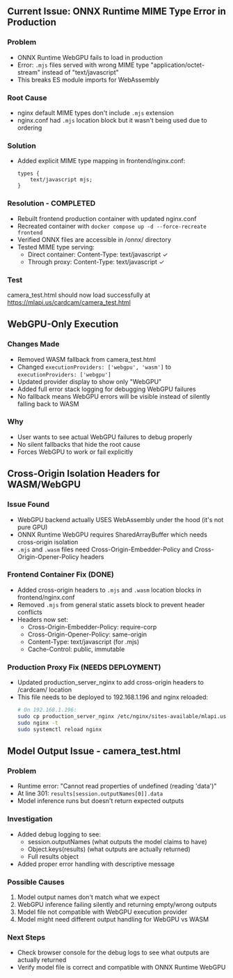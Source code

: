 ## Current Issue: ONNX Runtime MIME Type Error in Production

### Problem
- ONNX Runtime WebGPU fails to load in production
- Error: `.mjs` files served with wrong MIME type "application/octet-stream" instead of "text/javascript"
- This breaks ES module imports for WebAssembly

### Root Cause
- nginx default MIME types don't include `.mjs` extension
- nginx.conf had `.mjs` location block but it wasn't being used due to ordering

### Solution
- Added explicit MIME type mapping in frontend/nginx.conf:
  ```
  types {
      text/javascript mjs;
  }
  ```

### Resolution - COMPLETED
- Rebuilt frontend production container with updated nginx.conf
- Recreated container with `docker compose up -d --force-recreate frontend`
- Verified ONNX files are accessible in /onnx/ directory
- Tested MIME type serving:
  - Direct container: Content-Type: text/javascript ✓
  - Through proxy: Content-Type: text/javascript ✓

### Test
camera_test.html should now load successfully at https://mlapi.us/cardcam/camera_test.html

## WebGPU-Only Execution

### Changes Made
- Removed WASM fallback from camera_test.html
- Changed `executionProviders: ['webgpu', 'wasm']` to `executionProviders: ['webgpu']`
- Updated provider display to show only "WebGPU"
- Added full error stack logging for debugging WebGPU failures
- No fallback means WebGPU errors will be visible instead of silently falling back to WASM

### Why
- User wants to see actual WebGPU failures to debug properly
- No silent fallbacks that hide the root cause
- Forces WebGPU to work or fail explicitly

## Cross-Origin Isolation Headers for WASM/WebGPU

### Issue Found
- WebGPU backend actually USES WebAssembly under the hood (it's not pure GPU)
- ONNX Runtime WebGPU requires SharedArrayBuffer which needs cross-origin isolation
- `.mjs` and `.wasm` files need Cross-Origin-Embedder-Policy and Cross-Origin-Opener-Policy headers

### Frontend Container Fix (DONE)
- Added cross-origin headers to `.mjs` and `.wasm` location blocks in frontend/nginx.conf
- Removed `.mjs` from general static assets block to prevent header conflicts
- Headers now set:
  - Cross-Origin-Embedder-Policy: require-corp
  - Cross-Origin-Opener-Policy: same-origin
  - Content-Type: text/javascript (for .mjs)
  - Cache-Control: public, immutable

### Production Proxy Fix (NEEDS DEPLOYMENT)
- Updated production_server_nginx to add cross-origin headers to /cardcam/ location
- This file needs to be deployed to 192.168.1.196 and nginx reloaded:
  ```bash
  # On 192.168.1.196:
  sudo cp production_server_nginx /etc/nginx/sites-available/mlapi.us
  sudo nginx -t
  sudo systemctl reload nginx
  ```

## Model Output Issue - camera_test.html

### Problem
- Runtime error: "Cannot read properties of undefined (reading 'data')"
- At line 301: `results[session.outputNames[0]].data`
- Model inference runs but doesn't return expected outputs

### Investigation
- Added debug logging to see:
  - session.outputNames (what outputs the model claims to have)
  - Object.keys(results) (what outputs are actually returned)
  - Full results object
- Added proper error handling with descriptive message

### Possible Causes
1. Model output names don't match what we expect
2. WebGPU inference failing silently and returning empty/wrong outputs
3. Model file not compatible with WebGPU execution provider
4. Model might need different output handling for WebGPU vs WASM

### Next Steps
- Check browser console for the debug logs to see what outputs are actually returned
- Verify model file is correct and compatible with ONNX Runtime WebGPU


